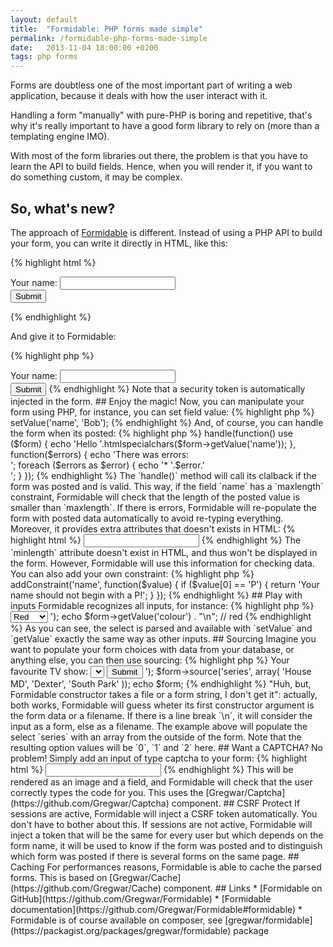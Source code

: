 ```yaml
---
layout: default
title:  "Formidable: PHP forms made simple"
permalink: /formidable-php-forms-made-simple
date:   2013-11-04 18:00:00 +0200
tags: php forms
---
```


Forms are doubtless one of the most important part of writing a web application, because it deals with how the user interact with it.

Handling a form "manually" with pure-PHP is boring and repetitive, that's why it's really important to have a good form library to rely on (more than a templating engine IMO).

<!--more-->

With most of the form libraries out there, the problem is that you have to learn the API to build fields. Hence, when you will render it, if you want to do something custom, it may be complex.

## So, what's new?

The approach of [Formidable](https://github.com/Gregwar/Formidable) is different. Instead of using a PHP API to build your form, you can write it directly in HTML, like this:

{% highlight html %}
<!-- form.html -->
<form method="post">
    Your name:
    <input type="text" name="name" /><br />
    <input type="submit" />
</form>
{% endhighlight %}

And give it to Formidable:

{% highlight php %}
<?php
$form = new Gregwar\Formidable\Form('form.html');
echo $form;
{% endhighlight %}

This way, the form will be parsed and an internal representation is constructed. You can interract with your form using PHP. Formidable is able to recognize all the input types, radios, selects, textarea etc.

The output form will look like this:

{% highlight html %}
<form method="post">
    Your name:
    <input type="text" name="name" /><br />
    <input type="submit" />
    <input type="hidden" name="posted_token" value="30d29663567d633233a256ed245426a24e1d355b" />
</form>
{% endhighlight %}

Note that a security token is automatically injected in the form.

## Enjoy the magic!

Now, you can manipulate your form using PHP, for instance, you can set field value:

{% highlight php %}
<?php
// Set the value of the field 'name' to 'Bob'
$form->setValue('name', 'Bob');
{% endhighlight %}

And, of course, you can handle the form when its posted:

{% highlight php %}
<?php
$form->handle(function() use ($form) {
    echo 'Hello '.htmlspecialchars($form->getValue('name'));
}, function($errors) {
    echo 'There was errors:<br/>';
    foreach ($errors as $error) {
        echo '* '.$error.'<br/>';
    }
});
{% endhighlight %}

The `handle()` method will call its clalback if the form was posted and is valid. This way, if the field `name` has a `maxlength` constraint, Formidable will check that the length of the posted value is smaller than `maxlength`. If there is errors, Formidable will re-populate the form with posted data automatically to avoid re-typing everything.

Moreover, it provides extra attributes that doesn't exists in HTML:

{% highlight html %}
<input type="text" name="name" minlength="5" />
{% endhighlight %}

The `minlength` attribute doesn't exist in HTML, and thus won't be displayed in the form. However, Formidable will use this information for checking data.

You can also add your own constraint:

{% highlight php %}
<?php
$form->addConstraint('name', function($value) {
    if ($value[0] == 'P') {
        return 'Your name should not begin with a P!';
    }
});
{% endhighlight %}

## Play with inputs

Formidable recognizes all inputs, for instance:

{% highlight php %}
<?php
$form = new Gregwar\Formidable\Form('<form method="post">
    <select name="colour">
        <option value="blue">Blue</option>
        <option selected value="red">Red</option>
        <option value="green">Green</option>
    </select>
    </form>');

echo $form->getValue('colour') . "\n";
// red
{% endhighlight %}

As you can see, the select is parsed and available with `setValue` and `getValue` exactly the same way as other inputs.

## Sourcing

Imagine you want to populate your form choices with data from your database, or anything else, you can then use sourcing:

{% highlight php %}
<?php
$form = new Gregwar\Formidable\Form('<form method="post">
        Your favourite TV show:
        <select name="series">
            <options source="series" />
        </select>
        <input type="submit" />
        </form>');

$form->source('series', array(
    'House MD', 'Dexter', 'South Park'
));

echo $form;
{% endhighlight %}

"Huh, but, Formidable constructor takes a file or a form string, I don't get it": actually, both works, Formidable will guess wheter its first constructor argument is the form data or a filename. If  there is a line break `\n`, it will consider the input as a form, else as a filename.

The example above will populate the select `series` with an array from the outside of the form. Note that the resulting option values will be `0`, `1` and `2` here.

## Want a CAPTCHA?

No problem! Simply add an input of type captcha to your form:

{% highlight html %}
<input type="captcha" name="captcha" />
{% endhighlight %}

This will be rendered as an image and a field, and Formidable will check that the user correctly types the code for you. This uses the [Gregwar/Captcha](https://github.com/Gregwar/Captcha) component.

## CSRF Protect

If sessions are active, Formidable will inject a CSRF token automatically. You don't have to bother about this.

If sessions are not active, Formidable will inject a token that will be the same for every user but which depends on the form name, it will be used to know if the form was posted and to distinguish which form was posted if there is several forms on the same page.

## Caching 

For performances reasons, Formidable is able to cache the parsed forms. This is based on [Gregwar/Cache](https://github.com/Gregwar/Cache) component.
  
  
## Links

* [Formidable on GitHub](https://github.com/Gregwar/Formidable)
* [Formidable documentation](https://github.com/Gregwar/Formidable#formidable)
* Formidable is of course available on composer, see [gregwar/formidable](https://packagist.org/packages/gregwar/formidable) package
